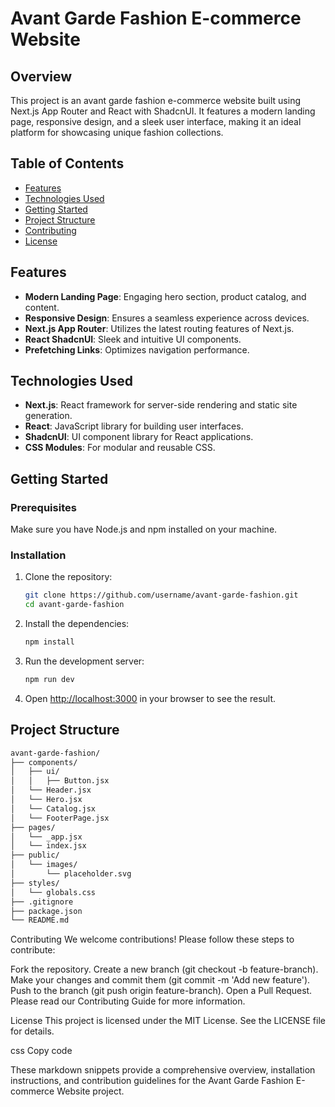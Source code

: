 
# Avant Garde Fashion E-commerce Website

## Overview
This project is an avant garde fashion e-commerce website built using Next.js App Router and React with ShadcnUI. It features a modern landing page, responsive design, and a sleek user interface, making it an ideal platform for showcasing unique fashion collections.

## Table of Contents
- [Features](#features)
- [Technologies Used](#technologies-used)
- [Getting Started](#getting-started)
- [Project Structure](#project-structure)
- [Contributing](#contributing)
- [License](#license)

## Features
- **Modern Landing Page**: Engaging hero section, product catalog, and content.
- **Responsive Design**: Ensures a seamless experience across devices.
- **Next.js App Router**: Utilizes the latest routing features of Next.js.
- **React ShadcnUI**: Sleek and intuitive UI components.
- **Prefetching Links**: Optimizes navigation performance.

## Technologies Used
- **Next.js**: React framework for server-side rendering and static site generation.
- **React**: JavaScript library for building user interfaces.
- **ShadcnUI**: UI component library for React applications.
- **CSS Modules**: For modular and reusable CSS.

## Getting Started
### Prerequisites
Make sure you have Node.js and npm installed on your machine.

### Installation
1. Clone the repository:

    ```bash
    git clone https://github.com/username/avant-garde-fashion.git
    cd avant-garde-fashion
    ```

2. Install the dependencies:

    ```bash
    npm install
    ```

3. Run the development server:

    ```bash
    npm run dev
    ```

4. Open [http://localhost:3000](http://localhost:3000) in your browser to see the result.

## Project Structure
```markdown
avant-garde-fashion/
├── components/
│   ├── ui/
│   │   ├── Button.jsx
│   └── Header.jsx
│   └── Hero.jsx
│   └── Catalog.jsx
│   └── FooterPage.jsx
├── pages/
│   └── _app.jsx
│   └── index.jsx
├── public/
│   └── images/
│       └── placeholder.svg
├── styles/
│   └── globals.css
├── .gitignore
├── package.json
└── README.md
```
Contributing
We welcome contributions! Please follow these steps to contribute:

Fork the repository.
Create a new branch (git checkout -b feature-branch).
Make your changes and commit them (git commit -m 'Add new feature').
Push to the branch (git push origin feature-branch).
Open a Pull Request.
Please read our Contributing Guide for more information.

License
This project is licensed under the MIT License. See the LICENSE file for details.

css
Copy code

These markdown snippets provide a comprehensive overview, installation instructions, and contribution guidelines for the Avant Garde Fashion E-commerce Website project.







